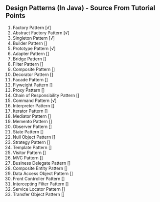 ## Design Patterns (In Java) - Source From Tutorial Points
1. Factory Pattern [√]
2. Abstract Factory Pattern [√]
3. Singleton Pattern [√]
4. Builder Pattern []
5. Prototype Pattern [√]
6. Adapter Pattern []
7. Bridge Pattern []
8. Filter Pattern []
9. Composite Pattern []
10. Decorator Pattern []
11. Facade Pattern []
12. Flyweight Pattern []
13. Proxy Pattern []
14. Chain of Responsibility Pattern []
15. Command Pattern [√]
16. Interpreter Pattern []
17. Iterator Pattern []
18. Mediator Pattern []
19. Memento Pattern []
20. Observer Pattern []
21. State Pattern []
22. Null Object Pattern []
23. Strategy Pattern []
24. Template Pattern []
25. Visitor Pattern []
26. MVC Pattern []
27. Business Delegate Pattern []
28. Composite Entity Pattern []
29. Data Access Object Pattern []
30. Front Controller Pattern []
31. Intercepting Filter Pattern []
32. Service Locator Pattern []
33. Transfer Object Pattern []

